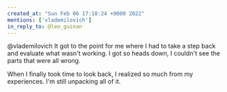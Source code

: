 ```yaml
---
created_at: "Sun Feb 06 17:18:24 +0000 2022"
mentions: ['vlademilovich']
in_reply_to: @leo_guinan
---
```


@vlademilovich It got to the point for me where I had to take a step back and evaluate what wasn't working. I got so heads down, I couldn't see the parts that were all wrong.

When I finally took time to look back, I realized so much from my experiences. I'm still unpacking all of it.